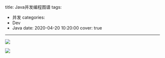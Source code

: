 title: Java并发编程图谱
tags:
  - 并发
categories:
  - Dev
  - Java
date: 2020-04-20 10:20:00
cover: true

---
![](https://cdn.jsdelivr.net/gh/coder-lida/CDN/img/bingfa.png)
<!-- more -->

![](https://cdn.jsdelivr.net/gh/coder-lida/CDN/img/assert/synchronization-1.png)


